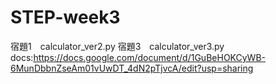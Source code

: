 # STEP-week3
宿題1　calculator_ver2.py
宿題3　calculator_ver3.py
docs:https://docs.google.com/document/d/1GuBeHOKCyWB-6MunDbbnZseAm01vUwDT_4dN2pTjvcA/edit?usp=sharing
